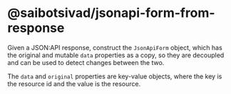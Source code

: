 # @saibotsivad/jsonapi-form-from-response

Given a JSON:API response, construct the `JsonApiForm` object, which has the original
and mutable `data` properties as a copy, so they are decoupled and can be used to detect
changes between the two.

The `data` and `original` properties are key-value objects, where the key is the resource id
and the value is the resource.
